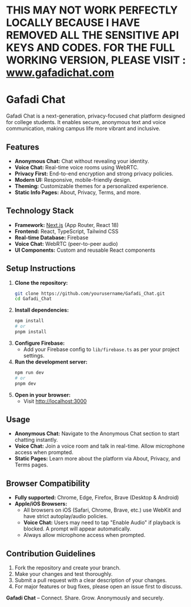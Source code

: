 # THIS MAY NOT WORK PERFECTLY LOCALLY BECAUSE I HAVE REMOVED ALL THE SENSITIVE API KEYS AND CODES. FOR THE FULL WORKING VERSION, PLEASE VISIT : www.gafadichat.com

# Gafadi Chat

Gafadi Chat is a next-generation, privacy-focused chat platform designed for college students. It enables secure, anonymous text and voice communication, making campus life more vibrant and inclusive.

## Features

- **Anonymous Chat:** Chat without revealing your identity.
- **Voice Chat:** Real-time voice rooms using WebRTC.
- **Privacy First:** End-to-end encryption and strong privacy policies.
- **Modern UI:** Responsive, mobile-friendly design.
- **Theming:** Customizable themes for a personalized experience.
- **Static Info Pages:** About, Privacy, Terms, and more.

## Technology Stack

- **Framework:** [Next.js](https://nextjs.org/) (App Router, React 18)
- **Frontend:** React, TypeScript, Tailwind CSS
- **Real-time Database:** Firebase
- **Voice Chat:** WebRTC (peer-to-peer audio)
- **UI Components:** Custom and reusable React components

## Setup Instructions

1. **Clone the repository:**
   ```bash
   git clone https://github.com/yourusername/Gafadi_Chat.git
   cd Gafadi_Chat
   ```
2. **Install dependencies:**
   ```bash
   npm install
   # or
   pnpm install
   ```
3. **Configure Firebase:**
   - Add your Firebase config to `lib/firebase.ts` as per your project settings.
4. **Run the development server:**
   ```bash
   npm run dev
   # or
   pnpm dev
   ```
5. **Open in your browser:**
   - Visit [http://localhost:3000](http://localhost:3000)

## Usage

- **Anonymous Chat:** Navigate to the Anonymous Chat section to start chatting instantly.
- **Voice Chat:** Join a voice room and talk in real-time. Allow microphone access when prompted.
- **Static Pages:** Learn more about the platform via About, Privacy, and Terms pages.

## Browser Compatibility

- **Fully supported:** Chrome, Edge, Firefox, Brave (Desktop & Android)
- **Apple/iOS Browsers:**
  - All browsers on iOS (Safari, Chrome, Brave, etc.) use WebKit and have strict autoplay/audio policies.
  - **Voice Chat:** Users may need to tap "Enable Audio" if playback is blocked. A prompt will appear automatically.
  - Always allow microphone access when prompted.

## Contribution Guidelines

1. Fork the repository and create your branch.
2. Make your changes and test thoroughly.
3. Submit a pull request with a clear description of your changes.
4. For major features or bug fixes, please open an issue first to discuss.


**Gafadi Chat** – Connect. Share. Grow. Anonymously and securely. 
